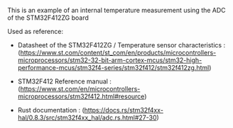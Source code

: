 This is an example of an internal temperature measurement using the ADC of the STM32F412ZG board

Used as reference:

- Datasheet  of  the STM32F412ZG / Temperature sensor characteristics : (https://www.st.com/content/st_com/en/products/microcontrollers-microprocessors/stm32-32-bit-arm-cortex-mcus/stm32-high-performance-mcus/stm32f4-series/stm32f412/stm32f412zg.html)

- STM32F412 Reference manual : (https://www.st.com/en/microcontrollers-microprocessors/stm32f412.html#resource)

- Rust documentation : (https://docs.rs/stm32f4xx-hal/0.8.3/src/stm32f4xx_hal/adc.rs.html#27-30)